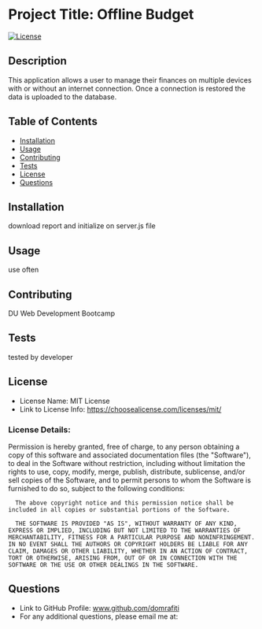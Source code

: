 # Project Title: Offline Budget

  [![License](https://img.shields.io/badge/License-Apache%202.0-blue.svg)](https://opensource.org/licenses/Apache-2.0)

## Description 

This application allows a user to manage their finances on multiple devices with or without an internet connection. Once a connection is restored the data is uploaded to the database. 

## Table of Contents
* [Installation](#installation)
* [Usage](#usage)
* [Contributing](#contributing)
* [Tests](#tests)
* [License](#license)
* [Questions](#questions)


## Installation

download report and initialize on server.js file

## Usage 

use often

## Contributing

DU Web Development Bootcamp

## Tests

tested by developer

## License
* License Name: MIT License
* Link to License Info: https://choosealicense.com/licenses/mit/

### License Details: 
Permission is hereby granted, free of charge, to any person obtaining a copy of this software and associated documentation files (the "Software"), to deal in the Software without restriction, including without limitation the rights to use, copy, modify, merge, publish, distribute, sublicense, and/or sell copies of the Software, and to permit persons to whom the Software is furnished to do so, subject to the following conditions:
      
      The above copyright notice and this permission notice shall be included in all copies or substantial portions of the Software.
      
      THE SOFTWARE IS PROVIDED "AS IS", WITHOUT WARRANTY OF ANY KIND, EXPRESS OR IMPLIED, INCLUDING BUT NOT LIMITED TO THE WARRANTIES OF MERCHANTABILITY, FITNESS FOR A PARTICULAR PURPOSE AND NONINFRINGEMENT. IN NO EVENT SHALL THE AUTHORS OR COPYRIGHT HOLDERS BE LIABLE FOR ANY CLAIM, DAMAGES OR OTHER LIABILITY, WHETHER IN AN ACTION OF CONTRACT, TORT OR OTHERWISE, ARISING FROM, OUT OF OR IN CONNECTION WITH THE SOFTWARE OR THE USE OR OTHER DEALINGS IN THE SOFTWARE.



## Questions
* Link to GitHub Profile: www.github.com/domrafiti
* For any additional questions, please email me at: 

